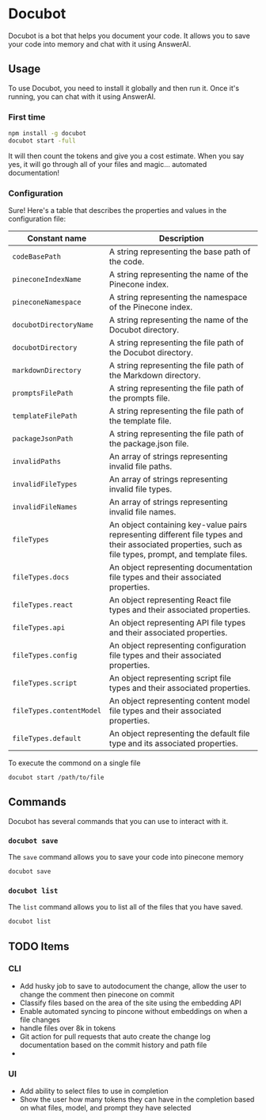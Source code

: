 # Docubot

Docubot is a bot that helps you document your code. It allows you to save your code into memory and chat with it using AnswerAI.

## Usage

To use Docubot, you need to install it globally and then run it. Once it's running, you can chat with it using AnswerAI.

### First time
```bash
npm install -g docubot
docubot start -full
```

It will then count the tokens and give you a cost estimate. When you say yes, it will go through all of your files and magic... automated documentation!

### Configuration
Sure! Here's a table that describes the properties and values in the configuration file:

| Constant name          | Description                                                      |
|------------------------|------------------------------------------------------------------|
| `codeBasePath`         | A string representing the base path of the code.                 |
| `pineconeIndexName`    | A string representing the name of the Pinecone index.            |
| `pineconeNamespace`    | A string representing the namespace of the Pinecone index.       |
| `docubotDirectoryName` | A string representing the name of the Docubot directory.         |
| `docubotDirectory`     | A string representing the file path of the Docubot directory.    |
| `markdownDirectory`    | A string representing the file path of the Markdown directory.   |
| `promptsFilePath`      | A string representing the file path of the prompts file.         |
| `templateFilePath`     | A string representing the file path of the template file.        |
| `packageJsonPath`      | A string representing the file path of the package.json file.    |
| `invalidPaths`         | An array of strings representing invalid file paths.             |
| `invalidFileTypes`     | An array of strings representing invalid file types.             |
| `invalidFileNames`     | An array of strings representing invalid file names.             |
| `fileTypes`            | An object containing key-value pairs representing different file types and their associated properties, such as file types, prompt, and template files. |
| `fileTypes.docs`       | An object representing documentation file types and their associated properties. |
| `fileTypes.react`      | An object representing React file types and their associated properties. |
| `fileTypes.api`        | An object representing API file types and their associated properties. |
| `fileTypes.config`     | An object representing configuration file types and their associated properties. |
| `fileTypes.script`     | An object representing script file types and their associated properties. |
| `fileTypes.contentModel`| An object representing content model file types and their associated properties. |
| `fileTypes.default`    | An object representing the default file type and its associated properties. |


To execute the commond on a single file
```bash
docubot start /path/to/file
```

## Commands

Docubot has several commands that you can use to interact with it.

### `docubot save`

The `save` command allows you to save your code into pinecone memory

```bash
docubot save 
```

### `docubot list`

The `list` command allows you to list all of the files that you have saved.

```bash
docubot list
```
## TODO Items
### CLI
- Add husky job to save to autodocument the change, allow the user to change the comment then pinecone on commit
- Classify files based on the area of the site using the embedding API
- Enable automated syncing to pincone without embeddings on when a file changes
- handle files over 8k in tokens
- Git action for pull requests that auto create the change log documentation based on the commit history and path file
- 

### UI
- Add ability to select files to use in completion
- Show the user how many tokens they can have in the completion based on what files, model, and prompt they have selected
